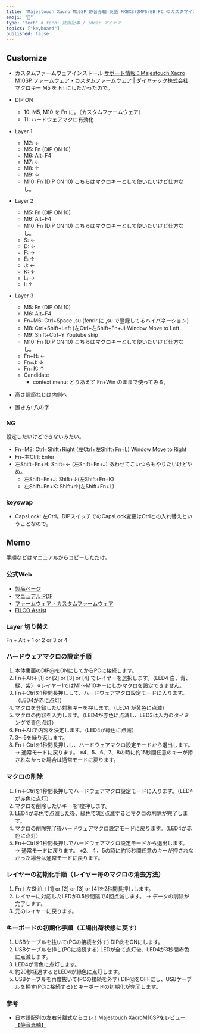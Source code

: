 ```yaml
---
title: "Majestouch Xacro M10SP 静音赤軸 英語 FKBXS72MPS/EB-FC のカスタマイズ"
emoji: "👋"
type: "tech" # tech: 技術記事 / idea: アイデア
topics: ["keyboard"]
published: false
---
```


## Customize

* カスタムファームウェアインストール
  [サポート情報：Majestouch Xacro M10SP ファームウェア・カスタムファームウェア | ダイヤテック株式会社](https://www.diatec.co.jp/support/XacroM10SP_firmware.php)
  マクロキー M5 を Fn にしたかったので。

* DIP ON
  * 10: M5, M10 を Fn に。（カスタムファームウェア）
  * 11: ハードウェアマクロ有効化

* Layer 1
  * M2: ←
  * M5: Fn (DIP ON 10)
  * M6: Alt+F4
  * M7: ←
  * M8: ↑
  * M9: ↓
  * M10: Fn (DIP ON 10) こちらはマクロキーとして使いたいけど仕方なし。

* Layer 2
  * M5: Fn (DIP ON 10)
  * M6: Alt+F4
  * M10: Fn (DIP ON 10) こちらはマクロキーとして使いたいけど仕方なし。
  * S: ←
  * D: ↓
  * F: →
  * E: ↑
  * J: ←
  * K: ↓
  * L: →
  * I: ↑

* Layer 3
  * M5: Fn (DIP ON 10)
  * M6: Alt+F4
  * Fn+M6: Ctrl+Space ,su (fenrir に ,su で登録してるハイバネーション)
  * M8: Ctrl+Shift+Left (左Ctrl+左Shift+Fn+J) Window Move to Left
  * M9: Shift+Ctrl+Y Youtube skip
  * M10: Fn (DIP ON 10) こちらはマクロキーとして使いたいけど仕方なし。
  * Fn+H: ←
  * Fn+J: ↓
  * Fn+K: ↑
  * Candidate
    * context menu: とりあえず Fn+Win のままで使ってみる。

* 高さ調節ねじは内側へ

* 置き方: 八の字

### NG

設定したいけどできないみたい。

* Fn+M8: Ctrl+Shift+Right (左Ctrl+左Shift+Fn+L) Window Move to Right
* Fn+右Ctrl: Enter
* 左Shift+Fn+H: Shift+← (左Shift+Fn+J)
  あわせてこいつらもやりたいけどやめ。
  * 左Shift+Fn+J: Shift+↓(左Shift+Fn+K)
  * 左Shift+Fn+K: Shift+↑(左Shift+Fn+L)

### keyswap

* CapsLock: 左Ctrl。DIPスイッチでのCapsLock変更はCtrlとの入れ替えということなので。

## Memo

手順などはマニュアルからコピーしただけ。

### 公式Web

* [製品ページ](https://diatec.co.jp/shop/det.php?prod_c=7554)
* [マニュアル PDF](https://diatec.co.jp/support/pdf/Xacro_M10SP_Manual_A4.pdf)
* [ファームウェア・カスタムファームウェア](https://diatec.co.jp/support/XacroM10SP_firmware.php)
* [FILCO Assist](https://diatec.co.jp/filcoassist/)

### Layer 切り替え

Fn + Alt + 1 or 2 or 3 or 4

### ハードウェアマクロの設定手順

1. 本体裏面のDIP⑪をONにしてからPCに接続します。
2. Fn＋Alt＋[1] or [2] or [3] or [4] でレイヤーを選択します。（LED4 白、青、緑、紫）
   ※レイヤー1ではM1～M10キーにしかマクロを設定できません。
3. Fn＋Ctrlを1秒間長押しして、ハードウェアマクロ設定モードに入ります。（LED4が赤に点灯）
4. マクロを登録したい対象キーを押します。（LED4 が黄色に点滅）
5. マクロの内容を入力します。（LED4が赤色に点滅し、LED3は入力のタイミングで青色点灯）
6. Fn＋Altで内容を決定します。（LED4が緑色に点滅）
7. 3～5を繰り返します。
8. Fn＋Ctrlを1秒間長押しし、ハードウェアマクロ設定モードから退出します。 → 通常モードに戻ります。
   ※4、5、6、7、8の時に約15秒間任意のキーが押されなかった場合は通常モードに戻ります。

### マクロの削除

1. Fn＋Ctrlを1秒間長押しでハードウェアマクロ設定モードに入ります。（LED4が赤色に点灯）
2. マクロを削除したいキーを1度押します。
3. LED4が赤色で点滅した後、緑色で3回点滅するとマクロの削除が完了します。
4. マクロの削除完了後ハードウェアマクロ設定モードに戻ります。（LED4が赤色に点灯）
5. Fn＋Ctrlを1秒間長押しでハードウェアマクロ設定モードから退出します。 → 通常モードに戻ります。
   ※2、４、5の時に約15秒間任意のキーが押されなかった場合は通常モードに戻ります。

### レイヤーの初期化手順（レイヤー毎のマクロの消去方法）

1. Fn＋左Shift＋[1] or [2] or [3] or [4]を2秒間長押しします。
2. レイヤーに対応したLEDが0.5秒間隔で4回点滅します。 → データの削除が完了します。
3. 元のレイヤーに戻ります。

### キーボードの初期化手順（工場出荷状態に戻す）

1. USBケーブルを抜いて(PCの接続を外す) DIP⑫をONにします。
2. USBケーブルを挿し(PCに接続する) LEDが全て点灯後、LED4が3秒間赤色に点滅します。
3. LED4が青色に点灯します。
4. 約20秒経過するとLED4が緑色に点灯します。
5. USBケーブルを再度抜いて(PCの接続を外す) DIP⑫をOFFにし、USBケーブルを挿す(PCに接続する)とキーボードの初期化が完了します。

### 参考

* [日本語配列の左右分離式ならコレ！Majestouch XacroM10SPをレビュー【静音赤軸】](https://ki-bo-do-rental.com/2024/02/29/majestouchxacrom10sp-review/)

